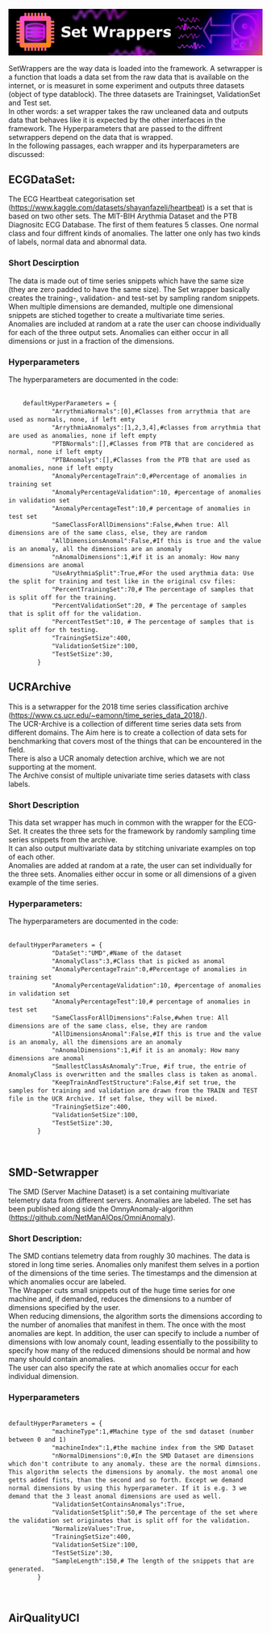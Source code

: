 
![](../.mdpictures/Banners/SetWrappersBanner.png)

SetWrappers are the way data is loaded into the framework. A setwrapper is a function that loads a data set from the raw data that is available on the internet, or is measuret in some experiment and outputs three datasets (object of type datablock). The three datasets are Trainingset, ValidationSet and Test set.<br>
In other words: a set wrapper takes the raw uncleaned data and outputs data that behaves like it is expected by the other interfaces in the framework. The Hyperparameters that are passed to the diffrent setwrappers depend on the data that is wrapped. <br>
In the following passages, each wrapper and its hyperparameters are discussed:

## ECGDataSet:



The ECG Heartbeat categorisation set (https://www.kaggle.com/datasets/shayanfazeli/heartbeat) is a set that is based on two other sets. The MIT-BIH Arythmia Dataset and the PTB Diagnositc ECG Database. The first of them features 5 classes. One normal class and four diffrent kinds of anomalies. The latter one only has two kinds of labels, normal data and abnormal data.<br>

### Short Descirption
The data is made out of time series snippets which have the same size (they are zero padded to have the same size). The Set wrapper basically creates the training-, validation- and test-set by sampling random snippets. <br>
When multiple dimensions are demanded, multiple one dimensional snippets are stiched together to create a multivariate time series. <br>
Anomalies are included at random at a rate the user can choose individually for each of the three output sets. Anomalies can either occur in all dimensions or just in a fraction of the dimensions.

### Hyperparameters 

The hyperparameters are documented in the code:

<pre><code>
    defaultHyperParameters = {
            "ArrythmiaNormals":[0],#Classes from arrythmia that are used as normals, none, if left emty
            "ArrythmiaAnomalys":[1,2,3,4],#classes from arrythmia that are used as anomalies, none if left empty
            "PTBNormals":[],#Classes from PTB that are concidered as normal, none if left empty
            "PTBAnomalys":[],#Classes from the PTB that are used as anomalies, none if left empty
            "AnomalyPercentageTrain":0,#Percentage of anomalies in training set
            "AnomalyPercentageValidation":10, #percentage of anomalies in validation set
            "AnomalyPercentageTest":10,# percentage of anomalies in test set
            "SameClassForAllDimensions":False,#when true: All dimensions are of the same class, else, they are random
            "AllDimensionsAnomal":False,#If this is true and the value is an anomaly, all the dimensions are an anomaly
            "nAnomalDimensions":1,#if it is an anomaly: How many dimensions are anomal
            "UseArythmiaSplit":True,#For the used arythmia data: Use the split for training and test like in the original csv files:
            "PercentTrainingSet":70,# The percentage of samples that is split off for the training.
            "PercentValidationSet":20, # The percentage of samples that is split off for the validation.
            "PercentTestSet":10, # The percentage of samples that is split off for th testing.
            "TrainingSetSize":400,
            "ValidationSetSize":100,
            "TestSetSize":30,
        }
</pre></code>

## UCRArchive

This is a setwrapper for the 2018 time series classification archive (https://www.cs.ucr.edu/~eamonn/time_series_data_2018/).<br>
The UCR-Archive is a collection of different time series data sets from different domains. The Aim here is to create a collection of data sets for benchmarking that covers most of the things that can be encountered in the field.<br>
There is also a UCR anomaly detection archive, which we are not supporting at the moment.<br>
The Archive consist of multiple univariate time series datasets with class labels.

### Short Description

This data set wrapper has much in common with the wrapper for the ECG-Set. It creates the three sets for the framework by randomly sampling time series snippets from the archive.<br>
It can also output multivariate data by stitching univariate examples on top of each other.<br>
Anomalies are added at random at a rate, the user can set individually for the three sets. Anomalies either occur in some or all dimensions of a given example of the time series.

### Hyperparameters:

The hyperparameters are documented in the code:

<pre><code>
defaultHyperParameters = {
            "DataSet":"UMD",#Name of the dataset
            "AnomalyClass":3,#Class that is picked as anomal
            "AnomalyPercentageTrain":0,#Percentage of anomalies in training set
            "AnomalyPercentageValidation":10, #percentage of anomalies in validation set
            "AnomalyPercentageTest":10,# percentage of anomalies in test set
            "SameClassForAllDimensions":False,#when true: All dimensions are of the same class, else, they are random
            "AllDimensionsAnomal":False,#If this is true and the value is an anomaly, all the dimensions are an anomaly
            "nAnomalDimensions":1,#if it is an anomaly: How many dimensions are anomal
            "SmallestClassAsAnomaly":True, #if true, the entrie of AnomalyClass is overwritten and the smalles class is taken as anomal.
            "KeepTrainAndTestStructure":False,#if set true, the samples for training and validation are drawn from the TRAIN and TEST file in the UCR Archive. If set false, they will be mixed.
            "TrainingSetSize":400,
            "ValidationSetSize":100,
            "TestSetSize":30,
        }


</pre></code>

## SMD-Setwrapper

The SMD (Server Machine Dataset) is a set containing multivariate telemetry data from different servers. Anomalies are labeled. The set has been published along side the OmnyAnomaly-algorithm (https://github.com/NetManAIOps/OmniAnomaly).<br>

### Short Description:

The SMD contians telemetry data from roughly 30 machines. The data is stored in long time series. Anomalies only manifest them selves in a portion of the dimensions of the time series. The timestamps and the dimension at which anomalies occur are labeled.<br>
The Wrapper cuts small snippets out of the huge time series for one machine and, if demanded, reduces the dimensions to a number of dimensions specified by the user.<br>
When reducing dimensions, the algorithm sorts the dimensions according to the number of anomalies that manifest in them. The once with the most anomalies are kept. In addition, the user can specify to include a number of dimensions with low anomaly count, leading essentially to the possibility to specify how many of the reduced dimensions should be normal and how many should contain anomalies.<br>
The user can also specify the rate at which anomalies occur for each individual dimension.

### Hyperparameters


<pre><code>
defaultHyperParameters = {
            "machineType":1,#Machine type of the smd dataset (number between 0 and 1)
            "machineIndex":1,#the machine index from the SMD Dataset
            "nNormalDimensions":0,#In the SMD Dataset are dimensions which don't contribute to any anomaly. these are the normal dimnsions. This algorithm selects the dimensions by anomaly. the most anomal one getts added fists, than the second and so forth. Except we demand normal dimensions by using this hyperparameter. If it is e.g. 3 we demand that the 3 least anomal dimensions are used as well.
            "ValidationSetContainsAnomalys":True,
            "ValidationSetSplit":50,# The percentage of the set where the validation set originates that is split off for the validation.
            "NormalizeValues":True,
            "TrainingSetSize":400,
            "ValidationSetSize":100,
            "TestSetSize":30,
            "SampleLength":150,# The length of the snippets that are generated.
        }


</pre></code>

## AirQualityUCI
